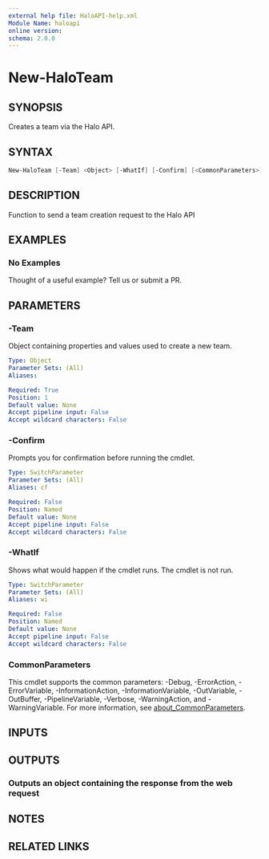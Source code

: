 ```yaml
---
external help file: HaloAPI-help.xml
Module Name: haloapi
online version:
schema: 2.0.0
---
```


# New-HaloTeam

## SYNOPSIS

Creates a team via the Halo API.

## SYNTAX

```powershell
New-HaloTeam [-Team] <Object> [-WhatIf] [-Confirm] [<CommonParameters>]
```

## DESCRIPTION

Function to send a team creation request to the Halo API

## EXAMPLES

### No Examples

Thought of a useful example? Tell us or submit a PR.

## PARAMETERS

### -Team

Object containing properties and values used to create a new team.

```yaml
Type: Object
Parameter Sets: (All)
Aliases:

Required: True
Position: 1
Default value: None
Accept pipeline input: False
Accept wildcard characters: False
```

### -Confirm

Prompts you for confirmation before running the cmdlet.

```yaml
Type: SwitchParameter
Parameter Sets: (All)
Aliases: cf

Required: False
Position: Named
Default value: None
Accept pipeline input: False
Accept wildcard characters: False
```

### -WhatIf

Shows what would happen if the cmdlet runs. The cmdlet is not run.

```yaml
Type: SwitchParameter
Parameter Sets: (All)
Aliases: wi

Required: False
Position: Named
Default value: None
Accept pipeline input: False
Accept wildcard characters: False
```

### CommonParameters

This cmdlet supports the common parameters: -Debug, -ErrorAction, -ErrorVariable, -InformationAction, -InformationVariable, -OutVariable, -OutBuffer, -PipelineVariable, -Verbose, -WarningAction, and -WarningVariable. For more information, see [about_CommonParameters](http://go.microsoft.com/fwlink/?LinkID=113216).

## INPUTS

## OUTPUTS

### Outputs an object containing the response from the web request

## NOTES

## RELATED LINKS
